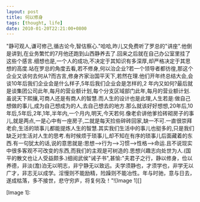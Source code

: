 ```yaml
---
layout: post
title: 何以修身
tags: [thought, life]
date: 2010-01-20T22:21:00+0800
---
```


  
"静可观人,谦可修己,循古论今,智估察心."哈哈,昨儿又免费听了罗总的"讲座".他倒是讲到,在业务繁忙的7月他还跑到山西静养去了.回来之后就在自己办公室里挂了这些个感言.细想也是,一个人的成功,不决定于其知识有多深厚,却严格决定于其思想的高度.站在罗总的角度去看,若不修身,何以治企业?若一个领导者都彷徨,那这个企业又该何去何从?而古言,修身齐家治国平天下,若然在理.他们开年终总结大会,会谈10年后我们企业会是什么样子,5年后我们企业会是怎样的,2 年内又如何?最后就是谈集团公司此年,每月的营业额计划,每个分支区域部门此年,每月的营业额计划.虽说天下熙攘,可商人还是有商人的智慧.而人生的设计也是此理,人生若是:做自己想做的事儿,成为自己想成为的人,去自己想去的地方.那么就该好好想想,20年后,10年后,5年后,2年,1年,半年内,一个月内,明天,今天若何.像老俞讲他爹捡砖砌房子的事儿,就是两点,一是心中有一座房子,二就是每天捡些碎砖回家,缺一不可.一直很崇拜老俞,生活的琐事儿都能提炼人生的智慧.其实我们生活中的事儿也挺多的,只是我们缺乏对生活对人生的思考.有时候烦于琐事儿,却不知在有序的琐事儿后面藏着的东西.有一句犹太的话,说的意思就是:思想-->行为-->习惯-->性格-->命运.且不说现实中很多客观不可改变的东西,而我们的主观是可树造的.思想兴趣志向处世为人.(国平的散文也让人受益颇多.)细阅武侯"诫子书",甚愉:"夫君子之行，静以修身，俭以养德，非淡(澹)泊无以明志，非宁静无以致远。夫学须静也，才须学也，非学无以广才，非志无以成学。淫慢则不能励精，险躁则不能冶性。年与时驰，意与日去，遂成枯落，多不接世，悲守穷庐，将复何及！"![Image 1][]


[Image 1]: 